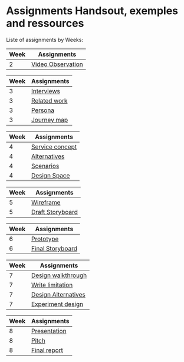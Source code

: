 # Assignments Handsout, exemples and ressources

Liste of assignments by Weeks: 

| Week     | Assignments 							|
|--------|--------------------|
| 2        | [Video Observation](Observation.md) 	|


| Week     | Assignments 							|
|--------|--------------------|
| 3        | [Interviews](Interviews.md)	 		|
| 3        | [Related work](Relatedwork.md)     	|
| 3        | [Persona](persona.md)					|
| 3        | [Journey map](journey-map.mdown) 		|


| Week     | Assignments 							|
|--------|--------------------|
| 4        | [Service concept](ServiceConcept.md)	|
| 4        | [Alternatives](Alternatives.md) 		|
| 4        | [Scenarios](Scenarios.md) 				|
| 4        | [Design Space](DesignSpace.md) 		|


| Week     | Assignments 							|
|--------|--------------------|
| 5        | [Wireframe](Wireframe.md)				|
| 5        | [Draft Storyboard](StoryboardDraft.md)	|


| Week     | Assignments 							|
|--------|--------------------|
| 6        | [Prototype](Prototype.md) 				|
| 6        | [Final Storyboard](StoryboardFinal.md)	|


| Week     | Assignments 							|
|--------|--------------------|
| 7        | [Design walkthrough](DesignWalkthrough.md)|
| 7        | [Write limitation](Limitations.md) 	|
| 7        | [Design Alternatives](DesignAlters.md)	|
| 7        | [Experiment design](ExperimentDesign.md) 	|


| Week     | Assignments 							|
|--------|--------------------|
| 8        | [Presentation](Presentation.md) 		|
| 8        | [Pitch](Pitch.md) 					|
| 8        | [Final report](FinalReport.md) 		|

